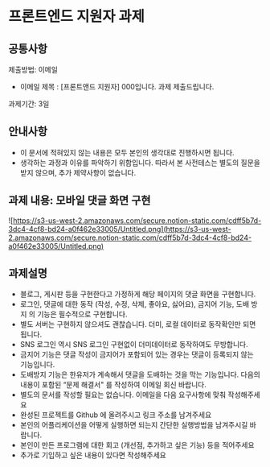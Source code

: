 # 프론트엔드 지원자 과제

## 공통사항

제출방법: 이메일

- 이메일 제목 : [프론트앤드 지원자] 000입니다. 과제 제출드립니다.

과제기간: 3일

## 안내사항

- 이 문서에 적혀있지 않는 내용은 모두 본인의 생각대로 진행하시면 됩니다.
- 생각하는 과정과 이유를 파악하기 위함입니다. 따라서 본 사전테스는 별도의 질문을
받지 않으며, 추가 제약사항이 없습니다.

## 과제 내용: 모바일 댓글 화면 구현

![https://s3-us-west-2.amazonaws.com/secure.notion-static.com/cdff5b7d-3dc4-4cf8-bd24-a0f462e33005/Untitled.png](https://s3-us-west-2.amazonaws.com/secure.notion-static.com/cdff5b7d-3dc4-4cf8-bd24-a0f462e33005/Untitled.png)

## 과제설명

- 블로그, 게시판 등을 구현한다고 가정하게 해당 페이지의 댓글 화면을 구현합니다.
- 로그인, 댓글에 대한 동작 (작성, 수정, 삭제, 좋아요, 싫어요), 금지어 기능, 도배 방지
의 기능은 필수적으로 구현합니다.
- 별도 서버는 구현하지 않으셔도 괜찮습니다. 더미, 로컬 데이터로 동작확인만 되면
됩니다.
- SNS 로그인 역시 SNS 로그인 구현없이 더미데이터로 동작하여도 무방합니다.
- 금지어 기능은 댓글 작성이 금지어가 포함되어 있는 경우는 댓글이 등록되지 않는
기능입니다.
- 도배방지 기능은 한유저가 계속해서 댓글을 도배하는 것을 막는 기능입니다.
다음의 내용이 포함된 “문제 해결서" 를 작성하여 이메일 회신 바랍니다.
- 별도의 문서를 작성할 필요는 없습니다. 이메일을 다음 요구사항에 맞춰
작성해주세요
- 완성된 프로젝트를 Github 에 올려주시고 링크 주소를 남겨주세요
- 본인의 어플리케이션을 어떻게 실행하면 되는지 간단한 실행방법을 남겨주시길
바랍니다.
- 본인이 만든 프로그램에 대한 회고 (개선점, 추가하고 싶은 기능) 등을 적어주세요
- 추가로 기입하고 싶은 내용이 있다면 작성해주세요

